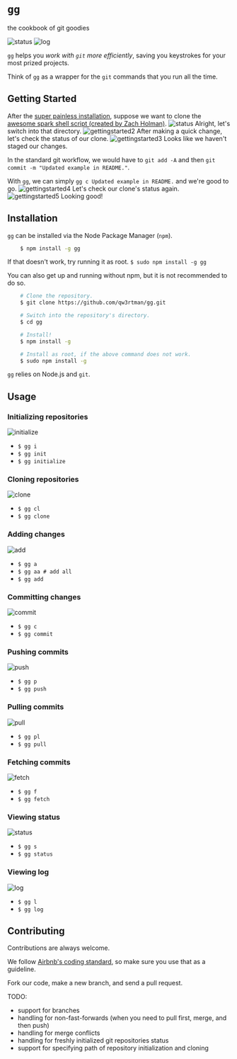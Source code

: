 `gg`
==

the cookbook of git goodies

![status](screenshots/status.png)
![log](screenshots/log.png)


`gg` helps you *work with `git` more efficiently*, saving you keystrokes for your most prized projects.

Think of `gg` as a wrapper for the `git` commands that you run all the time.

## Getting Started
After the [super painless installation](#installation), suppose we want to clone the [awesome spark shell script (created by Zach Holman)](https://github.com/holman/spark).
![status](screenshots/clone.png)
Alright, let's switch into that directory.
![gettingstarted2](screenshots/gettingstarted2.png)
After making a quick change, let's check the status of our clone.
![gettingstarted3](screenshots/gettingstarted3.png)
Looks like we haven't staged our changes.

In the standard git workflow, we would have to `git add -A` and then `git commit -m "Updated example in README."`.

With `gg`, we can simply `gg c Updated example in README.` and we're good to go.
![gettingstarted4](screenshots/gettingstarted4.png)
Let's check our clone's status again.
![gettingstarted5](screenshots/gettingstarted5.png)
Looking good!

## Installation
`gg` can be installed via the Node Package Manager (`npm`).

```sh
	$ npm install -g gg
```

If that doesn't work, try running it as root. `$ sudo npm install -g gg`

You can also get up and running without npm, but it is not recommended to do so.

```sh
	# Clone the repository.
	$ git clone https://github.com/qw3rtman/gg.git

	# Switch into the repository's directory.
	$ cd gg

	# Install!
	$ npm install -g

	# Install as root, if the above command does not work.
	$ sudo npm install -g
```

`gg` relies on Node.js and `git`.

## Usage
### Initializing repositories
![initialize](screenshots/initialize.png)
* `$ gg i`
* `$ gg init`
* `$ gg initialize`

### Cloning repositories
![clone](screenshots/clone.png)
* `$ gg cl`
* `$ gg clone`

### Adding changes
![add](screenshots/add.png)
* `$ gg a`
* `$ gg aa # add all`
* `$ gg add`

### Committing changes
![commit](screenshots/commit.png)
* `$ gg c`
* `$ gg commit`

### Pushing commits
![push](screenshots/push.png)
* `$ gg p`
* `$ gg push`

### Pulling commits
![pull](screenshots/pull.png)
* `$ gg pl`
* `$ gg pull`

### Fetching commits
![fetch](screenshots/fetch.png)
* `$ gg f`
* `$ gg fetch`

### Viewing status
![status](screenshots/status.png)
* `$ gg s`
* `$ gg status`

### Viewing log
![log](screenshots/log.png)
* `$ gg l`
* `$ gg log`

## Contributing
Contributions are always welcome.

We follow [Airbnb's coding standard](https://github.com/airbnb/javascript), so make sure you use that as a guideline.

Fork our code, make a new branch, and send a pull request.

TODO:
* support for branches
* handling for non-fast-forwards (when you need to pull first, merge, and then push)
* handling for merge conflicts
* handling for freshly initialized git repositories status
* support for specifying path of repository initialization and cloning
